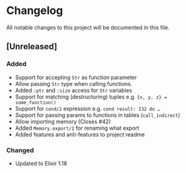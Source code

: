 # Changelog

All notable changes to this project will be documented in this file.

## [Unreleased]

### Added
- Support for accepting `Str` as function parameter
- Allow passing `Str` type when calling functions.
- Added `:ptr` and `:size` access for `Str` variables
- Support for matching (destructuring) tuples e.g. `{x, y, z} = some_function()`
- Support for `cond/2` expression e.g. `cond result: I32 do …`
- Support for passing params to functions in tables (`call_indirect`)
- Allow importing memory (Closes #42)
- Added `Memory.export/1` for renaming what export
- Added features and anti-features to project readme

### Changed
- Updated to Elixir 1.18